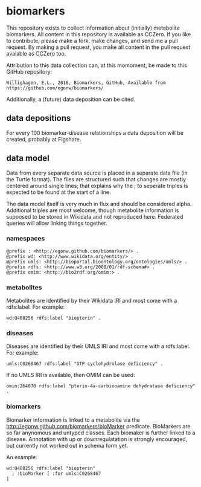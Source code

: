 # biomarkers

This repository exists to collect information about (initially) metabolite biomarkers. All content
in this repository is available as CCZero. If you like to contribute, please make a fork, make
changes, and send me a pull request. By making a pull request, you make all content in the pull
request avaiable as CCZero too.

Attribution to this data collection can, at this momoment, be made to this GitHub repository:

    Willighagen, E.L., 2016, Biomarkers, GitHub, Available from https://github.com/egonw/biomarkers/

Additionally, a (future) data deposition can be cited.

## data depositions

For every 100 biomarker-disease relationships a data deposition will be created, probably at
Figshare.

## data model

Data from every separate data source is placed in a separate data file (in the Turtle format).
The files are structured such that changes are mostly centered around single lines; that explains
why the ; to seperate triples is expected to be found at the start of a line.

The data model itself is very much in flux and should be considered alpha. Additional triples
are most welcome, though metabolite information is supposed to be stored in Wikidata and not
reproduced here. Federated queries will allow linking things together.

### namespaces

    @prefix : <http://egonw.github.com/biomarkers/> .
    @prefix wd: <http://www.wikidata.org/entity/> .
    @prefix umls: <http://bioportal.bioontology.org/ontologies/umls/> .
    @prefix rdfs: <http://www.w3.org/2000/01/rdf-schema#> .
    @prefix omim: <http://bio2rdf.org/omim:> .

### metabolites

Metabolites are identified by their Wikidata IRI and most come with a rdfs:label. For example:

    wd:Q408256 rdfs:label "biopterin" .

### diseases

Diseases are identified by their UMLS IRI and most come with a rdfs:label. For example:

    umls:C0268467 rdfs:label "GTP cyclohydrolase deficiency" .

If no UMLS IRI is available, then OMIM can be used:

    omim:264070 rdfs:label "pterin-4a-carbinoamine dehydratase deficiency" .

### biomarkers

Biomarker information is linked to a metabolite via the http://egonw.github.com/biomarkers/bioMarker
predicate. BioMarkers are so far anynomous and untyped classes. Each biomaker is further linked
to a disease. Annotation with up or downregulatation is strongly encouraged, but currently not
worked out in schema form yet.

An example:

    wd:Q408256 rdfs:label "biopterin"
      ; :bioMarker [ :for umls:C0268467
    ]

